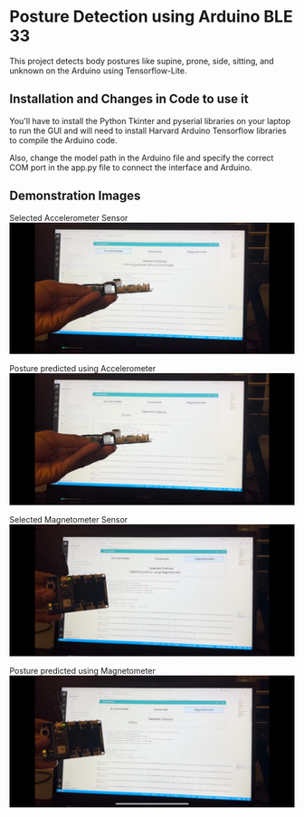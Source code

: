 # Posture Detection using Arduino BLE 33
This project detects body postures like supine, prone, side, sitting, and unknown on the Arduino using Tensorflow-Lite. 


## Installation and Changes in Code to use it

You'll have to install the Python Tkinter and pyserial libraries on your laptop to run the GUI and will need to install Harvard Arduino Tensorflow libraries to compile the Arduino code. 

Also, change the model path in the Arduino file and specify the correct COM port in the app.py file to connect the interface and Arduino.

## Demonstration Images
Selected Accelerometer Sensor
![Selected Accelerometer Sensor](./images/AccDetect.jpeg)

Posture predicted using Accelerometer
![Posture predicted using accelerometer](./images/AccDisp.jpeg)

Selected Magnetometer Sensor
![Selected Magnetometer Sensor](./images/MagDetect.jpeg)

Posture predicted using Magnetometer
![Posture predicted using magnetometer](./images/MagDisp.jpeg)
